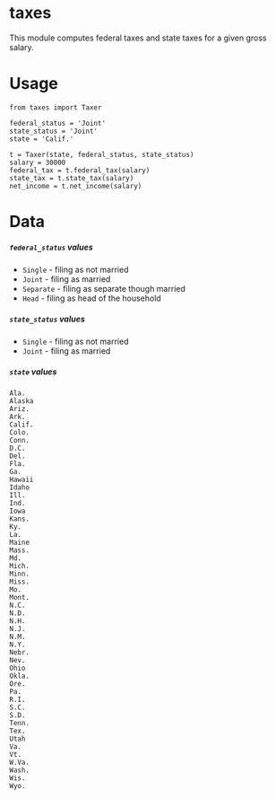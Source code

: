 # taxes

This module computes federal taxes and state taxes for a given gross salary. 
# Usage 
```
from taxes import Taxer

federal_status = 'Joint'
state_status = 'Joint'
state = 'Calif.'

t = Taxer(state, federal_status, state_status)
salary = 30000
federal_tax = t.federal_tax(salary)
state_tax = t.state_tax(salary)
net_income = t.net_income(salary)
```

# Data 

##### `federal_status` values
- `Single` - filing as not married
- `Joint` - filing as married 
- `Separate` - filing as separate though married 
- `Head` - filing as head of the household

##### `state_status` values
- `Single` - filing as not married 
- `Joint` - filing as married

##### `state` values 
```
Ala.
Alaska
Ariz.
Ark.
Calif.
Colo.
Conn.
D.C.
Del.
Fla.
Ga.
Hawaii
Idaho
Ill.
Ind.
Iowa
Kans.
Ky.
La.
Maine
Mass.
Md.
Mich.
Minn.
Miss.
Mo.
Mont.
N.C.
N.D.
N.H.
N.J.
N.M.
N.Y.
Nebr.
Nev.
Ohio
Okla.
Ore.
Pa.
R.I.
S.C.
S.D.
Tenn.
Tex.
Utah
Va.
Vt.
W.Va.
Wash.
Wis.
Wyo.
```
